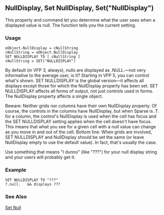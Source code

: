 ## NullDisplay, Set NullDisplay, Set("NullDisplay")

This property and command let you determine what the user sees when a displayed value is null. The function tells you the current setting. 

### Usage

```foxpro
oObject.NullDisplay = cNullString
cNullString = oObject.NullDisplay
SET NULLDISPLAY TO [ cNullString ]
cNullString = SET("NULLDISPLAY")
```

By default (in VFP 3, always), nulls are displayed as .NULL.&mdash;not very informative to the average user, is it? Starting in VFP 5, you can control what's shown. SET NULLDISPLAY is the global version&mdash;it affects all displays except those for which the NullDisplay property has been set. SET NULLDISPLAY affects all forms of output, not just controls used in forms. The NullDisplay property affects a single object.

Beware: Neither grids nor columns have their own NullDisplay property. Of course, the controls in the columns have NullDisplay, but when Sparse is .T. for a column, the control's NullDisplay is used when the cell has focus and the SET NULLDISPLAY setting applies when the cell doesn't have focus. This means that what you see for a given cell with a null value can change as you move in and out of the cell. Bottom line: When grids are involved, SET NULLDISPLAY and NullDisplay should be set the same (or leave NullDisplay empty to use the default value). In fact, that's usually the case. 

Use something that means "I dunno" (like "???") for your null display string and your users will probably get it.

### Example

```foxpro
SET NULLDISPLAY TO "???"
?.null.   && displays ???
```
### See Also

[Set Null](s4g622.md)